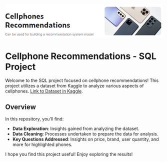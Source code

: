 ![image](https://github.com/TetianaShchudla/CellphonesRecomendations/blob/main/image.png)

# Cellphone Recommendations - SQL Project

Welcome to the SQL project focused on cellphone recommendations! This project utilizes a dataset from Kaggle to analyze various aspects of cellphones.
[Link to Dataset in Kaggle](https://www.kaggle.com/datasets/meirnizri/cellphones-recommendations?resource=download).

## Overview
In this repository, you'll find:

- __Data Exploration__: Insights gained from analyzing the dataset.
- __Data Cleaning__: Processes undertaken to prepare the data for analysis.
- __Key Questions Addressed__: Insights on price, brand, user quantity, and more for highlighted phones.

I hope you find this project useful! Enjoy exploring the results!
